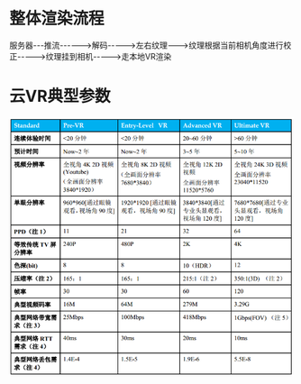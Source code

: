 # 整体渲染流程
服务器---推流------>解码----->左右纹理--->纹理根据当前相机角度进行校正----->纹理挂到相机----->走本地VR渲染
# 云VR典型参数
![CloundVR](/img/CoundVR.PNG)